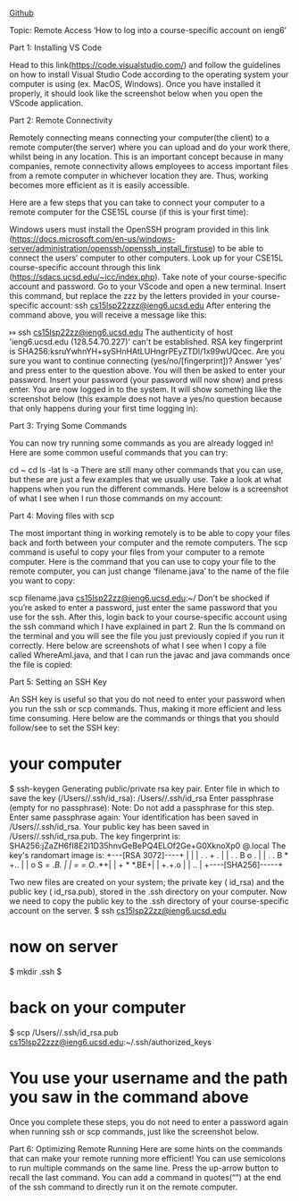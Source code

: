 [Github](lab-report-1-week-2.html)

Topic: Remote Access
‘How to log into a course-specific account on ieng6’

Part 1: Installing VS Code

Head to this link(https://code.visualstudio.com/) and follow the guidelines on how to install Visual Studio Code according to the operating system your computer is using (ex. MacOS, Windows). Once you have installed it properly, it should look like the screenshot below when you open the VScode application. 


Part 2: Remote Connectivity

Remotely connecting means connecting your computer(the client) to a remote computer(the server) where you can upload and do your work there, whilst being in any location. This is an important concept because in many companies, remote connectivity allows employees to access important files from a remote computer in whichever location they are. Thus, working becomes more efficient as it is easily accessible.

Here are a few steps that you can take to connect your computer to a remote computer for the CSE15L course (if this is your first time):

Windows users must install the OpenSSH program provided in this link (https://docs.microsoft.com/en-us/windows-server/administration/openssh/openssh_install_firstuse) to be able to connect the users’ computer to other computers.
Look up for your CSE15L course-specific account through this link (https://sdacs.ucsd.edu/~icc/index.php). Take note of your course-specific account and password.
Go to your VScode and open a new terminal. Insert this command, but replace the zzz by the letters provided in your course-specific account: 
ssh cs15lsp22zzz@ieng6.ucsd.edu
After entering the command above, you will receive a message like this:

⤇ ssh cs15lsp22zz@ieng6.ucsd.edu
The authenticity of host 'ieng6.ucsd.edu (128.54.70.227)' can't be established.
RSA key fingerprint is SHA256:ksruYwhnYH+sySHnHAtLUHngrPEyZTDl/1x99wUQcec.
Are you sure you want to continue connecting (yes/no/[fingerprint])?
Answer ‘yes’ and press enter to the question above. You will then be asked to enter your password. Insert your password (your password will now show) and press enter. You are now logged in to the system. It will show something like the screenshot below (this example does not have a yes/no question because that only happens during your first time logging in):




Part 3: Trying Some Commands

You can now try running some commands as you are already logged in! Here are some common useful commands that you can try:

cd ~
cd
ls -lat
ls -a
There are still many other commands that you can use, but these are just a few examples that we usually use. Take a look at what happens when you run the different commands. Here below is a screenshot of what I see when I run those commands on my account:




Part 4: Moving files with scp

The most important thing in working remotely is to be able to copy your files back and forth between your computer and the remote computers. The scp command is useful to copy your files from your computer to a remote computer. Here is the command that you can use to copy your file to the remote computer, you can just change ‘filename.java’ to the name of the file you want to copy:

scp filename.java cs15lsp22zz@ieng6.ucsd.edu:~/
Don’t be shocked if you’re asked to enter a password, just enter the same password that you use for the ssh. After this, login back to your course-specific account using the ssh command which I have explained in part 2. Run the ls command on the terminal and you will see the file you just previously copied if you run it correctly. Here below are screenshots of what I see when I copy a file called WhereAmI.java, and that I can run the javac and java commands once the file is copied:





Part 5: Setting an SSH Key

An SSH key is useful so that you do not need to enter your password when you run the ssh or scp commands. Thus, making it more efficient and less time consuming. Here below are the commands or things that you should follow/see to set the SSH key:

# your computer
$ ssh-keygen
Generating public/private rsa key pair.
Enter file in which to save the key (/Users/<user-name>/.ssh/id_rsa): /Users/<user-name>/.ssh/id_rsa
Enter passphrase (empty for no passphrase): 
Note: Do not add a passphrase for this step.
Enter same passphrase again: 
Your identification has been saved in /Users/<user-name>/.ssh/id_rsa.
Your public key has been saved in /Users/<user-name>/.ssh/id_rsa.pub.
The key fingerprint is:
SHA256:jZaZH6fI8E2I1D35hnvGeBePQ4ELOf2Ge+G0XknoXp0 <user-name>@<system>.local
The key's randomart image is:
+---[RSA 3072]----+
|                 |
|       . . + .   |
|      . . B o .  |
|     . . B * +.. |
|      o S = *.B. |
|       = = O.*.*+|
|        + * *.BE+|
|           +.+.o |
|             ..  |
+----[SHA256]-----+

Two new files are created on your system; the private key ( id_rsa) and the public key ( id_rsa.pub), stored in the .ssh directory on your computer.
Now we need to copy the public key to the .ssh directory of your course-specific account on the server.
$ ssh cs15lsp22zz@ieng6.ucsd.edu
<Enter your password>
# now on server
$ mkdir .ssh
$ <logout>
# back on your computer
$ scp /Users/<user-name>/.ssh/id_rsa.pub cs15lsp22zzz@ieng6.ucsd.edu:~/.ssh/authorized_keys
# You use your username and the path you saw in the command above
Once you complete these steps, you do not need to enter a password again when running ssh or scp commands, just like the screenshot below.

 
Part 6: Optimizing Remote Running
Here are some hints on the commands that can make your remote running more efficient!
You can use semicolons to run multiple commands on the same line.
Press the up-arrow button to recall the last command.
You can add a command in quotes(“”) at the end of the ssh command to directly run it on the remote computer.

